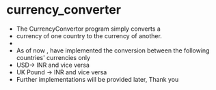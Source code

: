 # currency_converter

* The CurrencyConvertor program simply converts a
* currency of one country to the currency of another.
*
* As of now , have implemented the conversion between the following countries' currencies only
* USD-> INR and vice versa
* UK Pound -> INR and vice versa
* Further implementations will be provided later, Thank you
